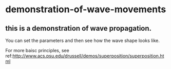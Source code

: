 demonstration-of-wave-movements
===============================
## this is a demonstration of wave propagation.

You can set the parameters and then see how the wave shape looks like.

For more baisc principles, see ref:http://www.acs.psu.edu/drussell/demos/superposition/superposition.html
